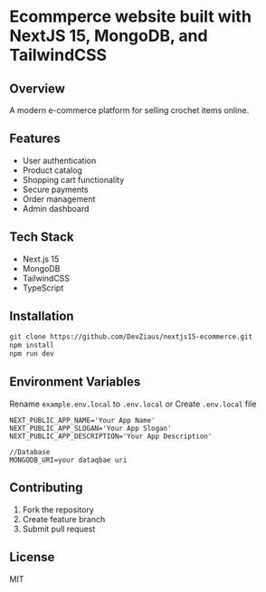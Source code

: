 # Ecommperce website built with NextJS 15, MongoDB, and TailwindCSS

## Overview
A modern e-commerce platform for selling crochet items online.

## Features
- User authentication
- Product catalog
- Shopping cart functionality
- Secure payments
- Order management
- Admin dashboard

## Tech Stack
- Next.js 15
- MongoDB
- TailwindCSS
- TypeScript

## Installation
```bash
git clone https://github.com/DevZiaus/nextjs15-ecommerce.git
npm install
npm run dev
```

## Environment Variables
Rename `example.env.local` to `.env.local` or Create `.env.local` file
```
NEXT_PUBLIC_APP_NAME='Your App Name'
NEXT_PUBLIC_APP_SLOGAN='Your App Slogan'
NEXT_PUBLIC_APP_DESCRIPTION='Your App Description'

//Database
MONGODB_URI=your dataqbae uri
```

## Contributing
1. Fork the repository
2. Create feature branch
3. Submit pull request

## License
MIT

